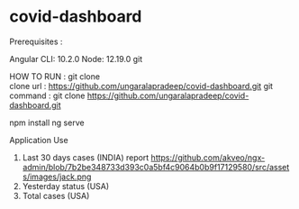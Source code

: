 # covid-dashboard

Prerequisites :

Angular CLI: 10.2.0
Node: 12.19.0
git

HOW TO RUN :
git clone  
clone url : https://github.com/ungaralapradeep/covid-dashboard.git
git command : git clone https://github.com/ungaralapradeep/covid-dashboard.git

npm install
ng serve

Application Use

1. Last 30 days cases (INDIA) report
   https://github.com/akveo/ngx-admin/blob/7b2be348733d393c0a5bf4c9064b0b9f17129580/src/assets/images/jack.png
2. Yesterday status (USA)
3. Total cases (USA)
